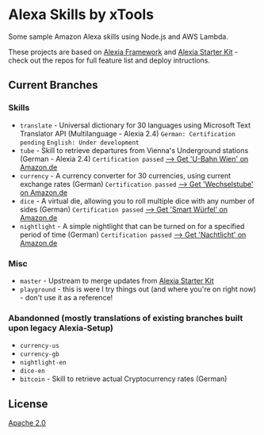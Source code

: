 # Alexa Skills by xTools

Some sample Amazon Alexa skills using Node.js and AWS Lambda.

These projects are based on [Alexia Framework](https://github.com/Accenture/alexia) and [Alexia Starter Kit](https://github.com/Accenture/alexia-starter-kit) - check out the repos for full feature list and deploy intructions.

## Current Branches
### Skills

- `translate` - Universal dictionary for 30 languages using Microsoft Text Translator API (Multilanguage - Alexia 2.4) `German: Certification pending` `English: Under development`
- `tube` - Skill to retrieve departures from Vienna's Underground stations (German - Alexia 2.4) `Certification passed` [--> Get 'U-Bahn Wien' on Amazon.de](https://www.amazon.de/xTools-U-Bahn-Wien/dp/B071DDKLRZ)
- `currency` - A currency converter for 30 currencies, using current exchange rates (German) `Certification passed` [--> Get 'Wechselstube' on Amazon.de](https://www.amazon.de/xTools-Wechselstube/dp/B01MXKBIVL)
- `dice` - A virtual die, allowing you to roll multiple dice with any number of sides (German) `Certification passed` [--> Get 'Smart Würfel' on Amazon.de](https://www.amazon.de/xTools-Smart-W%C3%BCrfel/dp/B01N75R8Q4)
- `nightlight` - A simple nightlight that can be turned on for a specified period of time (German) `Certification passed` [--> Get 'Nachtlicht' on Amazon.de](https://www.amazon.de/xTools-Nachtlicht/dp/B01N8R6ZDO)

### Misc
- `master` - Upstream to merge updates from [Alexia Starter Kit](https://github.com/Accenture/alexia-starter-kit)
- `playground` - this is were I try things out (and where you're on right now) - don't use it as a reference!

### Abandonned (mostly translations of existing branches built upon legacy Alexia-Setup)
- `currency-us`
- `currency-gb`
- `nightlight-en`
- `dice-en`
- `bitcoin` - Skill to retrieve actual Cryptocurrency rates (German)

## License

[Apache 2.0](LICENSE)
